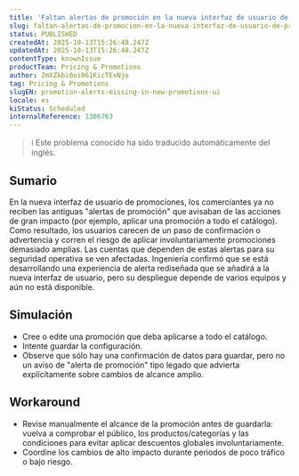 ```yaml
---
title: 'Faltan alertas de promoción en la nueva interfaz de usuario de Promociones'
slug: faltan-alertas-de-promocion-en-la-nueva-interfaz-de-usuario-de-promociones
status: PUBLISHED
createdAt: 2025-10-13T15:26:48.247Z
updatedAt: 2025-10-13T15:26:48.247Z
contentType: knownIssue
productTeam: Pricing & Promotions
author: 2mXZkbi0oi061KicTExNjo
tag: Pricing & Promotions
slugEN: promotion-alerts-missing-in-new-promotions-ui
locale: es
kiStatus: Scheduled
internalReference: 1306763
---
```


>ℹ️ Este problema conocido ha sido traducido automáticamente del inglés.

## Sumario


En la nueva interfaz de usuario de promociones, los comerciantes ya no reciben las antiguas "alertas de promoción" que avisaban de las acciones de gran impacto (por ejemplo, aplicar una promoción a todo el catálogo).
Como resultado, los usuarios carecen de un paso de confirmación o advertencia y corren el riesgo de aplicar involuntariamente promociones demasiado amplias.
Las cuentas que dependen de estas alertas para su seguridad operativa se ven afectadas.
Ingeniería confirmó que se está desarrollando una experiencia de alerta rediseñada que se añadirá a la nueva interfaz de usuario, pero su despliegue depende de varios equipos y aún no está disponible.

## Simulación



- Cree o edite una promoción que deba aplicarse a todo el catálogo.
- Intente guardar la configuración.
- Observe que sólo hay una confirmación de datos para guardar, pero no un aviso de "alerta de promoción" tipo legado que advierta explícitamente sobre cambios de alcance amplio.

## Workaround



- Revise manualmente el alcance de la promoción antes de guardarla: vuelva a comprobar el público, los productos/categorías y las condiciones para evitar aplicar descuentos globales involuntariamente.
- Coordine los cambios de alto impacto durante periodos de poco tráfico o bajo riesgo.


